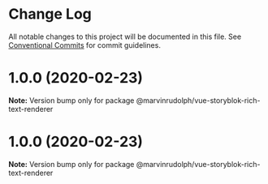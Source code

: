 # Change Log

All notable changes to this project will be documented in this file.
See [Conventional Commits](https://conventionalcommits.org) for commit guidelines.

# 1.0.0 (2020-02-23)

**Note:** Version bump only for package @marvinrudolph/vue-storyblok-rich-text-renderer





# 1.0.0 (2020-02-23)

**Note:** Version bump only for package @marvinrudolph/vue-storyblok-rich-text-renderer
